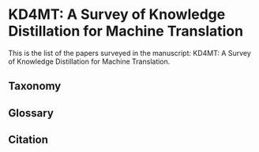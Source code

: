 # KD4MT: A Survey of Knowledge Distillation for Machine Translation

This is the list of the papers surveyed in the manuscript: KD4MT: A Survey of Knowledge Distillation for Machine Translation.

## Taxonomy

## Glossary

## Citation


